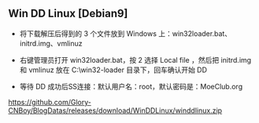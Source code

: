 ## Win DD Linux [Debian9]

- 将下载解压后得到的 3 个文件放到 Windows 上：win32loader.bat、initrd.img、vmlinuz

- 右键管理员打开 win32loader.bat，按 2 选择 Local file ，然后把 initrd.img 和 vmlinuz 放在 C:\win32-loader 目录下，回车确认开始 DD

- 等待 DD 成功后SS连接：默认用户名：root，默认密码是：MoeClub.org

https://github.com/Glory-CNBoy/BlogDatas/releases/download/WinDDLinux/winddlinux.zip

